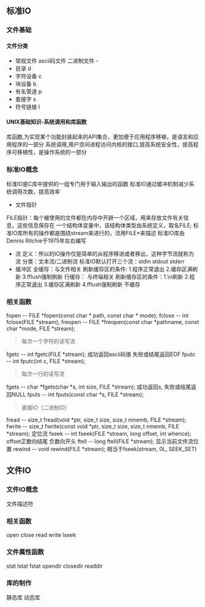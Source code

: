 ## 标准IO
### 文件基础
#### 文件分类
- 常规文件 ascii码文件 二进制文件 -
- 目录 d
- 字符设备 c
- 块设备 b
- 有名管道 p
- 套接字 s
- 符号链接 l
#### UNIX基础知识-系统调用和库函数
库函数,为实现某个功能封装起来的API集合，更加便于应用程序移植，是语言和应用程序的一部分
系统调用,用户空间进程访问内核的接口,提高系统安全性，提高程序可移植性，是操作系统的一部分
### 标准IO概念
标准IO是C库中提供的一组专门用于输入输出的函数
标准IO通过缓冲机制减少系统调用次数，提高效率
- 文件指针 

FILE指针：每个被使用的文件都在内存中开辟一个区域，用来存放文件有关信息，这些信息保存在
一个结构体变量中，该结构体类型由系统定义，取名FILE;
标准IO库所有的操作都是围绕stream来进行的，流用FILE*来描述
标准IO库由Dennis Ritchie于1975年左右编写
- 流
定义：所以的IO操作仅是简单的从程序移进或者移出，这种字节流就称为流
分类：文本流/二进制流
标准IO默认打开三个流：stdin stdout stderr
- 缓冲区
 全缓存：与文件相关
  刷新缓存区的条件: 1.程序正常退出 2.缓存区满刷新 3.fflush强制刷新
 行缓存： 与终端相关
  刷新缓存区的条件：1.\n刷新 2.程序正常退出 3.缓存区满刷新 4.fflush强制刷新
 不缓存
### 相关函数
fopen -- FILE *fopen(const char * path, const char * mode);
fclose -- int fclose(FILE *stream);
freopen -- FILE *freopen(const char *pathname, const char *mode, FILE *stream);
>每次一个字符的读写流

fgetc -- int fgetc(FILE *stream); 成功返回ascii码值 失败或结尾返回EOF
fputc -- int fputc(int c, FILE *stream);
>每次一行的读写流

fgets -- char *fgets(char *s, int size, FILE *stream); 成功返回s, 失败或结尾返回NULL
fputs -- int fputs(const char *s, FILE *stream);
>直接IO（二进制IO）

fread -- size_t fread(void *ptr, size_t size, size_t nmemb, FILE *stream);
fwrite -- size_t fwrite(const void *ptr, size_t size, size_t nmemb, FILE *stream);
定位流
fseek -- int fseek(FILE *stream, long offset, int whence); offset正数向结尾 负数向开头
ftell -- long ftell(FILE *stream); 显示当前文件流位置
rewind -- void rewind(FILE *stream); 相当于fseek(stream, 0L, SEEK_SET)

## 文件IO
### 文件IO概念
文件描述符
### 相关函数
open
close
read
write
lseek
### 文件属性函数
stat 
lstat
fstat
opendir
closedir
readdir
### 库的制作
静态库
动态库